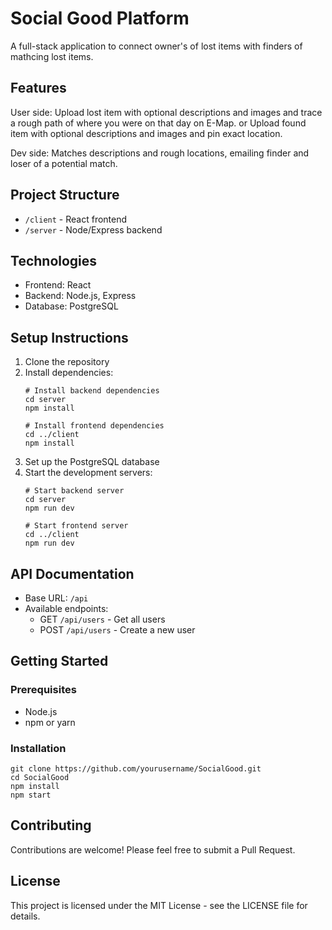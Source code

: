 # Social Good Platform

A full-stack application to connect owner's of lost items with finders of mathcing lost items.

## Features
User side: 
Upload lost item with optional descriptions and images and trace a rough path of where you were on that day on E-Map. 
or
Upload found item with optional descriptions and images and pin exact location.

Dev side: 
Matches descriptions and rough locations, emailing finder and loser of a potential match.

## Project Structure
- `/client` - React frontend
- `/server` - Node/Express backend

## Technologies
- Frontend: React
- Backend: Node.js, Express
- Database: PostgreSQL

## Setup Instructions
1. Clone the repository
2. Install dependencies:
   ```
   # Install backend dependencies
   cd server
   npm install

   # Install frontend dependencies
   cd ../client
   npm install
   ```
3. Set up the PostgreSQL database
4. Start the development servers:
   ```
   # Start backend server
   cd server
   npm run dev

   # Start frontend server
   cd ../client
   npm run dev
   ```

## API Documentation
- Base URL: `/api`
- Available endpoints:
  - GET `/api/users` - Get all users
  - POST `/api/users` - Create a new user


## Getting Started

### Prerequisites

- Node.js
- npm or yarn

### Installation

```
git clone https://github.com/yourusername/SocialGood.git
cd SocialGood
npm install
npm start
```

## Contributing

Contributions are welcome! Please feel free to submit a Pull Request.

## License

This project is licensed under the MIT License - see the LICENSE file for details. 
